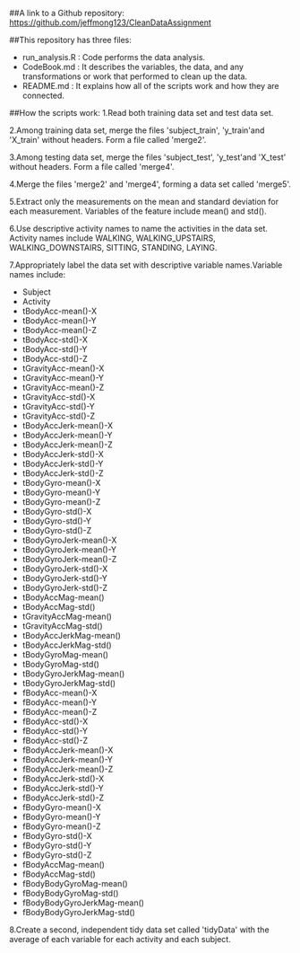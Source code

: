 ##A link to a Github repository:
https://github.com/jeffmong123/CleanDataAssignment

##This repository has three files:
- run_analysis.R : Code performs the data analysis.
- CodeBook.md : It describes the variables, the data, and any transformations or work that performed to clean up the data. 
- README.md : It explains how all of the scripts work and how they are connected.

##How the scripts work: 
1.Read both training data set and test data set.

2.Among training data set, merge the files 'subject_train', 'y_train'and 'X_train' without headers. Form a file called 'merge2'.

3.Among testing data set, merge the files 'subject_test', 'y_test'and 'X_test' without headers. Form a file called 'merge4'. 

4.Merge the files 'merge2' and 'merge4', forming a data set called 'merge5'.

5.Extract only the measurements on the mean and standard deviation for each measurement. Variables of the feature include mean() and std().

6.Use descriptive activity names to name the activities in the data set. Activity names include WALKING, WALKING_UPSTAIRS, WALKING_DOWNSTAIRS, SITTING, STANDING, LAYING.

7.Appropriately label the data set with descriptive variable names.Variable names include:
- Subject
- Activity  
- tBodyAcc-mean()-X
- tBodyAcc-mean()-Y
- tBodyAcc-mean()-Z
- tBodyAcc-std()-X
- tBodyAcc-std()-Y
- tBodyAcc-std()-Z
- tGravityAcc-mean()-X
- tGravityAcc-mean()-Y
- tGravityAcc-mean()-Z
- tGravityAcc-std()-X
- tGravityAcc-std()-Y
- tGravityAcc-std()-Z
- tBodyAccJerk-mean()-X
- tBodyAccJerk-mean()-Y
- tBodyAccJerk-mean()-Z
- tBodyAccJerk-std()-X
- tBodyAccJerk-std()-Y
- tBodyAccJerk-std()-Z
- tBodyGyro-mean()-X
- tBodyGyro-mean()-Y
- tBodyGyro-mean()-Z
- tBodyGyro-std()-X
- tBodyGyro-std()-Y
- tBodyGyro-std()-Z
- tBodyGyroJerk-mean()-X
- tBodyGyroJerk-mean()-Y
- tBodyGyroJerk-mean()-Z
- tBodyGyroJerk-std()-X
- tBodyGyroJerk-std()-Y
- tBodyGyroJerk-std()-Z
- tBodyAccMag-mean()
- tBodyAccMag-std()
- tGravityAccMag-mean()
- tGravityAccMag-std()
- tBodyAccJerkMag-mean()
- tBodyAccJerkMag-std()
- tBodyGyroMag-mean()
- tBodyGyroMag-std()
- tBodyGyroJerkMag-mean()
- tBodyGyroJerkMag-std()
- fBodyAcc-mean()-X
- fBodyAcc-mean()-Y
- fBodyAcc-mean()-Z
- fBodyAcc-std()-X
- fBodyAcc-std()-Y
- fBodyAcc-std()-Z
- fBodyAccJerk-mean()-X
- fBodyAccJerk-mean()-Y
- fBodyAccJerk-mean()-Z
- fBodyAccJerk-std()-X
- fBodyAccJerk-std()-Y
- fBodyAccJerk-std()-Z
- fBodyGyro-mean()-X
- fBodyGyro-mean()-Y
- fBodyGyro-mean()-Z
- fBodyGyro-std()-X
- fBodyGyro-std()-Y
- fBodyGyro-std()-Z
- fBodyAccMag-mean()
- fBodyAccMag-std()
- fBodyBodyGyroMag-mean()
- fBodyBodyGyroMag-std()
- fBodyBodyGyroJerkMag-mean()
- fBodyBodyGyroJerkMag-std()

8.Create a second, independent tidy data set called 'tidyData' with the average of each variable for each activity and each subject.
